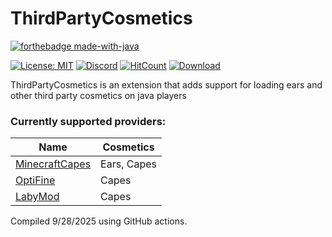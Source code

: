 # ThirdPartyCosmetics

[![forthebadge made-with-java](https://forthebadge.com/images/badges/made-with-java.svg)](https://java.com/)

[![License: MIT](https://img.shields.io/badge/license-MIT-blue.svg)](LICENSE)
[![Discord](https://img.shields.io/discord/613163671870242838.svg?color=%237289da&label=discord)](http://discord.geysermc.org/)
[![HitCount](http://hits.dwyl.com/GeyserMC/ThirdPartyCosmetics.svg)](http://hits.dwyl.io/GeyserMC/ThirdPartyCosmetics)
[![Download](https://img.shields.io/badge/download-ThirdPartyCosmetics.jar-orange)](https://geysermc.org/download#other-thirdpartycosmetics)

ThirdPartyCosmetics is an extension that adds support for loading ears and other third party cosmetics on java players

### Currently supported providers:
| Name | Cosmetics |
| --- | --- |
| [MinecraftCapes](https://minecraftcapes.net/) | Ears, Capes |
| [OptiFine](https://optifine.net/) | Capes |
| [LabyMod](https://www.labymod.net/) | Capes |

Compiled 9/28/2025 using GitHub actions.
